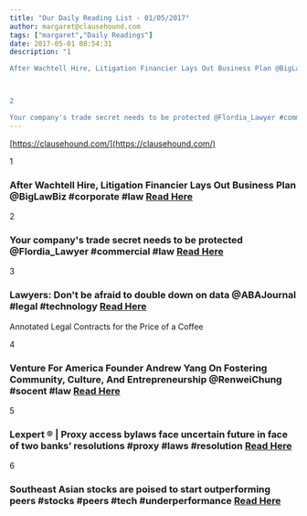 ```yaml
---
title: "Our Daily Reading List - 01/05/2017"
author: margaret@clausehound.com
tags: ["margaret","Daily Readings"]
date: 2017-05-01 08:54:31
description: "1

After Wachtell Hire, Litigation Financier Lays Out Business Plan @BigLawBiz #corporate #law  Read Here



2

Your company's trade secret needs to be protected @Flordia_Lawyer #commercial #law  Rea..."
---
```


[https://clausehound.com/](https://clausehound.com/)

1

### After Wachtell Hire, Litigation Financier Lays Out Business Plan @BigLawBiz #corporate #law  [Read Here](https://goo.gl/l7GRGS)

2

### Your company's trade secret needs to be protected @Flordia_Lawyer #commercial #law  [Read Here](https://goo.gl/8LCYMw)

3

### Lawyers: Don't be afraid to double down on data @ABAJournal #legal #technology  [Read Here](https://goo.gl/W59Hqq)

Annotated Legal Contracts
for the Price of a Coffee

4

### Venture For America Founder Andrew Yang On Fostering Community, Culture, And Entrepreneurship @RenweiChung #socent #law [Read Here](https://goo.gl/CaX45y)

5

### Lexpert ® | Proxy access bylaws face uncertain future in face of two banks’ resolutions #proxy #laws #resolution [Read Here](http://www.lexpert.ca/article/proxy-access-bylaws-face-uncertain-future-in-face-of-two-banks-resolutions/?p=&amp;sitecode=lex)

6

### Southeast Asian stocks are poised to start outperforming peers #stocks #peers #tech #underperformance [Read Here](https://www.bloomberg.com/professional/blog/southeast-asian-stocks-poised-start-outperforming-peers/)
